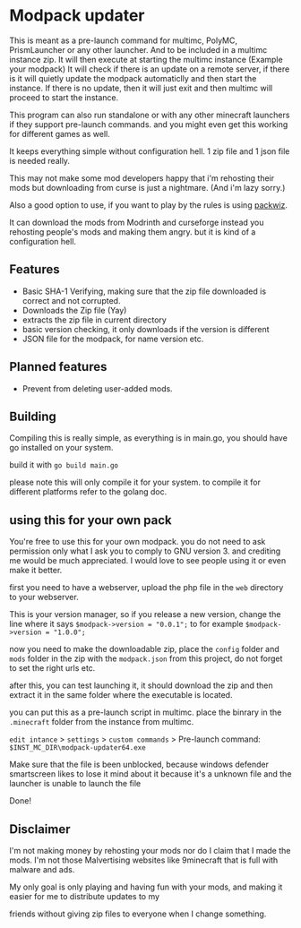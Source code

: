 # Modpack updater

This is meant as a pre-launch command for multimc, PolyMC, PrismLauncher or any other launcher. And to be included in a multimc instance zip. It will then execute at starting the multimc instance (Example your modpack)
It will check if there is an update on a remote server, if there is it will quietly update the modpack automaticlly and then start the instance.
If there is no update, then it will just exit and then multimc will proceed to start the instance.


This program can also run standalone or with any other minecraft launchers if they support pre-launch commands.
and you might even get this working for different games as well.


It keeps everything simple without configuration hell. 1 zip file and 1 json file is needed really.


This may not make some mod developers happy that i'm rehosting their mods but downloading from curse is just a nightmare.
(And i'm lazy sorry.)


Also a good option to use, if you want to play by the rules is using [packwiz](https://packwiz.infra.link/).

It can download the mods from Modrinth and curseforge instead you rehosting people's mods and making them angry. but it is kind of a configuration hell.


## Features

* Basic SHA-1 Verifying, making sure that the zip file downloaded is correct and not corrupted.
* Downloads the Zip file (Yay)
* extracts the zip file in current directory
* basic version checking, it only downloads if the version is different
* JSON file for the modpack, for name version etc.


## Planned features
* Prevent from deleting user-added mods.


## Building

Compiling this is really simple, as everything is in main.go, you should have go installed on your system.

build it with `go build main.go`

please note this will only compile it for your system. to compile it for different platforms refer to the golang doc.


## using this for your own pack

You're free to use this for your own modpack. you do not need to ask permission only what I ask you to comply to GNU version 3.
and crediting me would be much appreciated. I would love to see people using it or even make it better.

first you need to have a webserver, upload the php file in the `web` directory to your webserver.

This is your version manager, so if you release a new version, change the line where it says `$modpack->version = "0.0.1";` to for example `$modpack->version = "1.0.0";`

now you need to make the downloadable zip, place the `config` folder and `mods` folder in the zip with the `modpack.json` from this project, do not forget to set the right urls etc.

after this, you can test launching it, it should download the zip and then extract it in the same folder where the executable is located.

you can put this as a pre-launch script in multimc. place the binrary in the `.minecraft` folder from the instance from multimc.

`edit intance` > `settings` > `custom commands` > Pre-launch command: `$INST_MC_DIR\modpack-updater64.exe`

Make sure that the file is been unblocked, because windows defender smartscreen likes to lose it mind about it because it's a unknown file and the launcher is unable to launch the file

Done!



## Disclaimer

I'm not making money by rehosting your mods nor do I claim that I made the mods. I'm not those Malvertising websites like 9minecraft that is full with malware and ads.

My only goal is only playing and having fun with your mods, and making it easier for me to distribute updates to my

friends without giving zip files to everyone when I change something.

